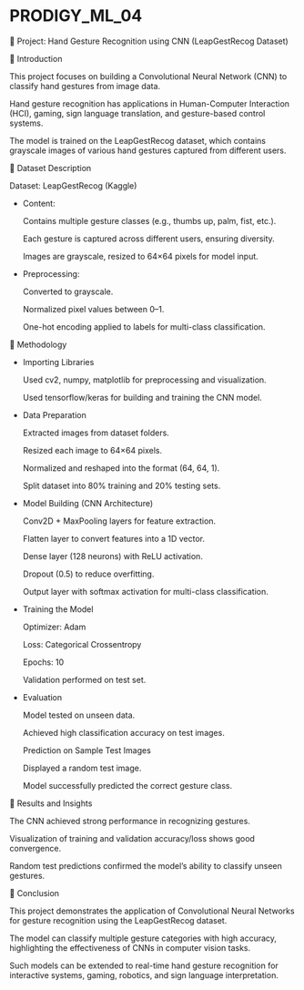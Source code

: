 # PRODIGY_ML_04

📘 Project: Hand Gesture Recognition using CNN (LeapGestRecog Dataset)

🔹 Introduction

This project focuses on building a Convolutional Neural Network (CNN) to classify hand gestures from image data. 

Hand gesture recognition has applications in Human-Computer Interaction (HCI), gaming, sign language translation, and gesture-based control systems.

The model is trained on the LeapGestRecog dataset, which contains grayscale images of various hand gestures captured from different users.

🔹 Dataset Description

Dataset: LeapGestRecog (Kaggle)

- Content:

  Contains multiple gesture classes (e.g., thumbs up, palm, fist, etc.).

  Each gesture is captured across different users, ensuring diversity.

  Images are grayscale, resized to 64×64 pixels for model input.

- Preprocessing:

  Converted to grayscale.

  Normalized pixel values between 0–1.

  One-hot encoding applied to labels for multi-class classification.

🔹 Methodology

- Importing Libraries

  Used cv2, numpy, matplotlib for preprocessing and visualization.

  Used tensorflow/keras for building and training the CNN model.

- Data Preparation

  Extracted images from dataset folders.

  Resized each image to 64×64 pixels.

  Normalized and reshaped into the format (64, 64, 1).

  Split dataset into 80% training and 20% testing sets.

- Model Building (CNN Architecture)

  Conv2D + MaxPooling layers for feature extraction.

  Flatten layer to convert features into a 1D vector.

  Dense layer (128 neurons) with ReLU activation.

  Dropout (0.5) to reduce overfitting.

  Output layer with softmax activation for multi-class classification.

- Training the Model

  Optimizer: Adam

  Loss: Categorical Crossentropy

  Epochs: 10

  Validation performed on test set.

- Evaluation

  Model tested on unseen data.

  Achieved high classification accuracy on test images.

  Prediction on Sample Test Images

  Displayed a random test image.

  Model successfully predicted the correct gesture class.

🔹 Results and Insights

  The CNN achieved strong performance in recognizing gestures.

  Visualization of training and validation accuracy/loss shows good convergence.

  Random test predictions confirmed the model’s ability to classify unseen gestures.

🔹 Conclusion

  This project demonstrates the application of Convolutional Neural Networks for gesture recognition using the LeapGestRecog dataset.
  
  The model can classify multiple gesture categories with high accuracy, highlighting the effectiveness of CNNs in computer vision tasks.

  Such models can be extended to real-time hand gesture recognition for interactive systems, gaming, robotics, and sign language interpretation.
